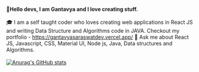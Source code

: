 **👋Hello devs, I am Gantavya and I love creating stuff.**
<br>
<br>
🎓 I am a self taught coder who loves creating web applications in React JS and writing Data Structure and Algorithms code in JAVA.
Checkout my portfolio - https://gantavyasaraswatdev.vercel.app/
💬 Ask me about React JS, Javascript, CSS, Material UI, Node js, Java,
Data structures and Algorithms.
<br>
<br>
[![Anurag's GitHub stats](https://github-readme-stats.vercel.app/api?username=gantavya99)](https://github.com/gantavya99/github-readme-stats)

<!--
**gantavya99/gantavya99** is a ✨ _special_ ✨ repository because its `README.md` (this file) appears on your GitHub profile.

Here are some ideas to get you started:

- 🔭 I’m currently working on ..
- 🌱 I’m currently learning ...
- 👯 I’m looking to collaborate on ...
- 🤔 I’m looking for help with ...
- 💬 Ask me about ...
- 📫 How to reach me: ...
- 😄 Pronouns: ...
- ⚡ Fun fact: ...
-->
